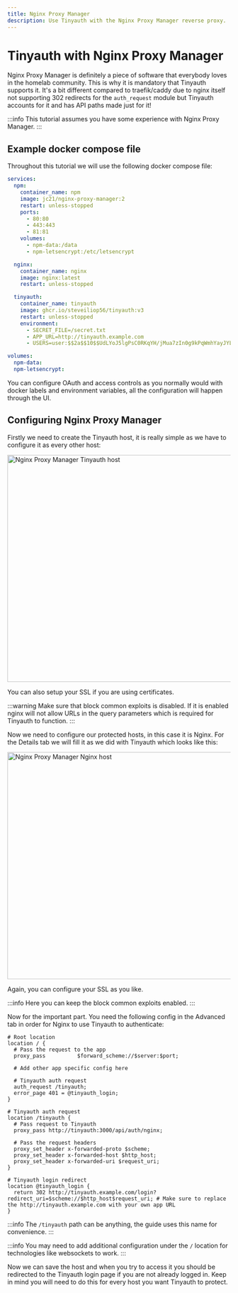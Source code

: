 ```yaml
---
title: Nginx Proxy Manager
description: Use Tinyauth with the Nginx Proxy Manager reverse proxy.
---
```


# Tinyauth with Nginx Proxy Manager

Nginx Proxy Manager is definitely a piece of software that everybody loves in the homelab community. This is why it is mandatory that Tinyauth supports it. It's a bit different compared to traefik/caddy due to nginx itself not supporting 302 redirects for the `auth_request` module but Tinyauth accounts for it and has API paths made just for it!

:::info
This tutorial assumes you have some experience with Nginx Proxy Manager.
:::

## Example docker compose file

Throughout this tutorial we will use the following docker compose file:

```yaml
services:
  npm:
    container_name: npm
    image: jc21/nginx-proxy-manager:2
    restart: unless-stopped
    ports:
      - 80:80
      - 443:443
      - 81:81
    volumes:
      - npm-data:/data
      - npm-letsencrypt:/etc/letsencrypt

  nginx:
    container_name: nginx
    image: nginx:latest
    restart: unless-stopped

  tinyauth:
    container_name: tinyauth
    image: ghcr.io/steveiliop56/tinyauth:v3
    restart: unless-stopped
    environment:
      - SECRET_FILE=/secret.txt
      - APP_URL=http://tinyauth.example.com
      - USERS=user:$$2a$$10$$UdLYoJ5lgPsC0RKqYH/jMua7zIn0g9kPqWmhYayJYLaZQ/FTmH2/u # user:password

volumes:
  npm-data:
  npm-letsencrypt:
```

You can configure OAuth and access controls as you normally would with docker labels and environment variables, all the configuration will happen through the UI.

## Configuring Nginx Proxy Manager

Firstly we need to create the Tinyauth host, it is really simple as we have to configure it as every other host:

<img src="/screenshots/npm-tinyauth.png" alt="Nginx Proxy Manager Tinyauth host" width="512" />

You can also setup your SSL if you are using certificates.

:::warning
Make sure that block common exploits is disabled. If it is enabled nginx will not allow URLs in the query parameters which is required for Tinyauth to function.
:::

Now we need to configure our protected hosts, in this case it is Nginx. For the Details tab we will fill it as we did with Tinyauth which looks like this:

<img src="/screenshots/npm-nginx.png" alt="Nginx Proxy Manager Nginx host" width="512" />

Again, you can configure your SSL as you like.

:::info
Here you can keep the block common exploits enabled.
:::

Now for the important part. You need the following config in the Advanced tab in order for Nginx to use Tinyauth to authenticate:

```shell
# Root location
location / {
  # Pass the request to the app
  proxy_pass          $forward_scheme://$server:$port;

  # Add other app specific config here

  # Tinyauth auth request
  auth_request /tinyauth;
  error_page 401 = @tinyauth_login;
}

# Tinyauth auth request
location /tinyauth {
  # Pass request to Tinyauth
  proxy_pass http://tinyauth:3000/api/auth/nginx;

  # Pass the request headers
  proxy_set_header x-forwarded-proto $scheme;
  proxy_set_header x-forwarded-host $http_host;
  proxy_set_header x-forwarded-uri $request_uri;
}

# Tinyauth login redirect
location @tinyauth_login {
  return 302 http://tinyauth.example.com/login?redirect_uri=$scheme://$http_host$request_uri; # Make sure to replace the http://tinyauth.example.com with your own app URL
}
```

:::info
The `/tinyauth` path can be anything, the guide uses this name for convenience.
:::

:::info
You may need to add additional configuration under the `/` location for technologies like websockets to work.
:::

Now we can save the host and when you try to access it you should be redirected to the Tinyauth login page if you are not already logged in. Keep in mind you will need to do this for every host you want Tinyauth to protect.
